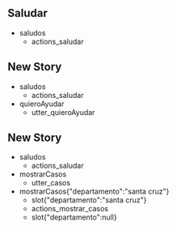 ## Saludar
* saludos
  - actions_saludar

## New Story

* saludos
    - actions_saludar
* quieroAyudar
    - utter_quieroAyudar

## New Story

* saludos
    - actions_saludar
* mostrarCasos
    - utter_casos
* mostrarCasos{"departamento":"santa cruz"}
    - slot{"departamento":"santa cruz"}
    - actions_mostrar_casos
    - slot{"departamento":null}
